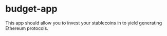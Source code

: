 # budget-app
This app should allow you to invest your stablecoins in to yield generating Ethereum protocols.
